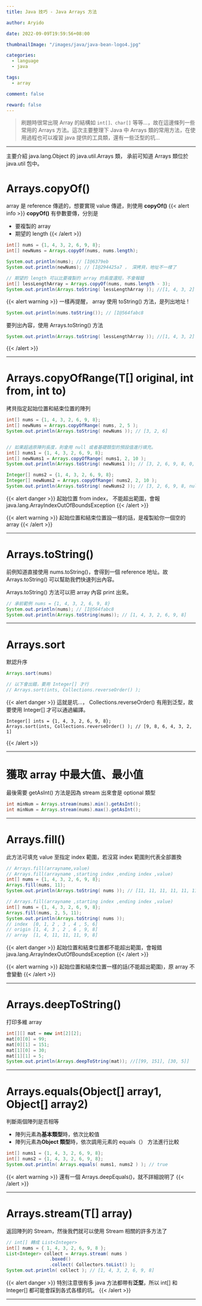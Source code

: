 ```yaml
---
title: Java 技巧 - Java Arrays 方法

author: Aryido

date: 2022-09-09T19:59:56+08:00

thumbnailImage: "/images/java/java-bean-logo4.jpg"

categories:
  - language
  - java

tags:
  - array

comment: false

reward: false
---
```


<!--BODY-->

> 刷題時很常出現 Array 的結構如 `int[]、char[]` 等等...，故在這邊條列一些常用的 Arrays 方法。這次主要整理下 Java 中 Arrays 類的常用方法，在使用過程也可以複習 java 提供的工具類，還有一些泛型的坑...

<!--more-->

---

主要介紹 java.lang.Object 的 java.util.Arrays 類， 承前可知道 Arrays 類位於 java.util 包中。

# Arrays.copyOf()

array 是 reference 傳遞的，想要實現 value 傳遞，則使用 **copyOf()**
{{< alert info >}}
**copyOf()** 有參數要傳，分別是

- 要複製的 array
- 期望的 length
  {{< /alert >}}

```java
int[] nums = {1, 4, 3, 2, 6, 9, 8};
int[] newNums = Arrays.copyOf(nums, nums.length);

System.out.println(nums); // [I@6379eb
System.out.println(newNums); // [I@294425a7 ， 深拷貝，地址不一樣了

// 期望的 length 可以比要複製的 array 的長度還短，不會報錯
int[] lessLengthArray = Arrays.copyOf(nums, nums.length - 3);
System.out.println(Arrays.toString( lessLengthArray )); //[1, 4, 3, 2]

```

{{< alert warning >}}
一樣再提醒， array 使用 toString() 方法，是列出地址 !

```java
System.out.println(nums.toString()); // [I@564fabc8
```

要列出內容，使用 Arrays.toString() 方法

```java
System.out.println(Arrays.toString( lessLengthArray )); //[1, 4, 3, 2]
```

{{< /alert >}}

---

# Arrays.copyOfRange(T[] original, int from, int to)

拷貝指定起始位置和結束位置的陣列

```java
int[] nums = {1, 4, 3, 2, 6, 9, 8};
int[] newNums = Arrays.copyOfRange( nums, 2, 5 );
System.out.println(Arrays.toString( newNums )); // [3, 2, 6]

```

```java

// 如果超過原陣列長度，則會用 null 或者基礎類型的預設值進行填充。
int[] nums1 = {1, 4, 3, 2, 6, 9, 8};
int[] newNums1 = Arrays.copyOfRange( nums1, 2, 10 );
System.out.println(Arrays.toString( newNums1 )); // [3, 2, 6, 9, 8, 0, 0, 0]

Integer[] nums2 = {1, 4, 3, 2, 6, 9, 8};
Integer[] newNums2 = Arrays.copyOfRange( nums2, 2, 10 );
System.out.println(Arrays.toString( newNums2 )); // [3, 2, 6, 9, 8, null, null, null]

```

{{< alert danger >}}
起始位置 from index， 不能超出範圍，會報 java.lang.ArrayIndexOutOfBoundsException
{{< /alert >}}

{{< alert warning >}}
起始位置和結束位置設一樣的話，是複製給你一個空的 array
{{< /alert >}}

---

# Arrays.toString()

前例知道直接使用 nums.toString()，會得到一個 reference 地址。故 Arrays.toString() 可以幫助我們快速列出內容。

Arrays.toString() 方法可以把 array 內容 print 出來。

```java
// 承前範例 nums = {1, 4, 3, 2, 6, 9, 8}
System.out.println(nums); // [I@564fabc8
System.out.println(Arrays.toString(nums)); // [1, 4, 3, 2, 6, 9, 8]
```

---

# Arrays.sort

默認升序

```java
Arrays.sort(nums)

// 以下會出錯，要用 Integer[] 才行
// Arrays.sort(ints, Collections.reverseOrder() );
```

{{< alert danger >}}
這就是坑...， Collections.reverseOrder() 有用到泛型，故要使用 Integer[] 才可以通過編譯。

```
Integer[] ints = {1, 4, 3, 2, 6, 9, 8};
Arrays.sort(ints, Collections.reverseOrder() ); // [9, 8, 6, 4, 3, 2, 1]
```

{{< /alert >}}

---

# 獲取 array 中最大值、最小值

最後需要 getAsInt() 方法是因為 stream 出來會是 optional 類型

```java
int minNum = Arrays.stream(nums).min().getAsInt();
int minNum = Arrays.stream(nums).max().getAsInt();
```

---

# Arrays.fill()

此方法可填充 value 至指定 index 範圍，若沒寫 index 範圍則代表全部置換

```java
// Arrays.fill(arrayname,value)
// Arrays.fill(arrayname ,starting index ,ending index ,value)
int[] nums = {1, 4, 3, 2, 6, 9, 8};
Arrays.fill(nums, 11);
System.out.println(Arrays.toString( nums )); // [11, 11, 11, 11, 11, 11, 11]
```

```java
// Arrays.fill(arrayname ,starting index ,ending index ,value)
int[] nums = {1, 4, 3, 2, 6, 9, 8};
Arrays.fill(nums, 2, 5, 11);
System.out.println(Arrays.toString( nums ));
// index  [0, 1, 2 , 3 , 4 , 5, 6]
// origin [1, 4, 3 , 2 , 6 , 9, 8]
// array  [1, 4, 11, 11, 11, 9, 8]
```

{{< alert danger >}}
起始位置和結束位置都不能超出範圍，會報錯 java.lang.ArrayIndexOutOfBoundsException
{{< /alert >}}

{{< alert warning >}}
起始位置和結束位置一樣的話(不能超出範圍)，原 array 不會變動
{{< /alert >}}

---

# Arrays.deepToString()

打印多維 array

```java
int[][] mat = new int[2][2];
mat[0][0] = 99;
mat[0][1] = 151;
mat[1][0] = 30;
mat[1][1] = 5;
System.out.println(Arrays.deepToString(mat)); //[[99, 151], [30, 5]]
```

---

# Arrays.equals(Object[] array1, Object[] array2)

判斷兩個陣列是否相等

- 陣列元素為**基本類型**時，依次比較值
- 陣列元素為**Object 類型**時，依次調用元素的 equals（） 方法進行比較

```java
int[] nums1 = {1, 4, 3, 2, 6, 9, 8};
int[] nums2 = {1, 4, 3, 2, 6, 9, 8};
System.out.println( Arrays.equals( nums1, nums2 ) ); // true
```

{{< alert warning >}}
還有一個 Arrays.deepEquals()，就不詳細說明了
{{< /alert >}}

---

# Arrays.stream(T[] array)

返回陣列的 Stream，然後我們就可以使用 Stream 相關的許多方法了

```java
// int[] 轉成 List<Integer>
int[] nums = { 1, 4, 3, 2, 6, 9, 8 };
List<Integer> collect = Arrays.stream( nums )
				.boxed()
				.collect( Collectors.toList() );
System.out.println( collect ); // [1, 4, 3, 2, 6, 9, 8]
```

{{< alert danger >}}
特別注意很有多 java 方法都帶有**泛型**，所以 int[] 和 Integer[] 都可能會踩到各式各樣的坑。
{{< /alert >}}

---

